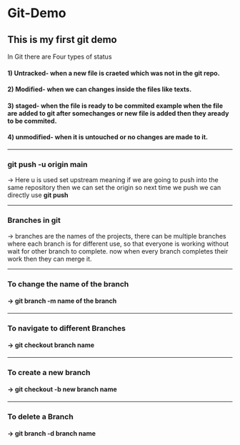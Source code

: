 # Git-Demo

<h2>This is my first git demo</h2>

In Git there are Four types of status

<h4>1) Untracked- when a new file is craeted which was not in the git repo.</h4>
<h4>2) Modified- when we can changes inside the files like texts.</h4>
<h4>3) staged- when the file is ready to be commited example when the file are added to git after somechanges or new file is added then they aready to be commited.</h4>
<h4>4) unmodified- when it is untouched or no changes are made to it.</h4>
<hr>
<h3> git push -u origin main </h3>
 -> Here u is used set upstream meaning if we are going to push into the same repository then we can set the origin so next time we push we can directly use <b>git push</b>
<hr>
<h3> Branches in git </h3>
 -> branches are the names of the projects, there can be multiple branches where each branch is for different use, so that everyone is working without wait for other branch to complete.
 now when every branch completes their work then they can merge it.
<hr>
<h3> To change the name of the branch  </h3>
 <h4>-> git branch -m name of the branch</h4>
<hr>
<h3> To navigate to different Branches  </h3>
<h4>-> git checkout branch name </h4>
<hr>
<h3> To create a new branch </h3>
<h4>-> git checkout -b new branch name </h4>
<hr>
 <h3>To delete a Branch </h3>
 <h4>-> git branch -d branch name </h4>
